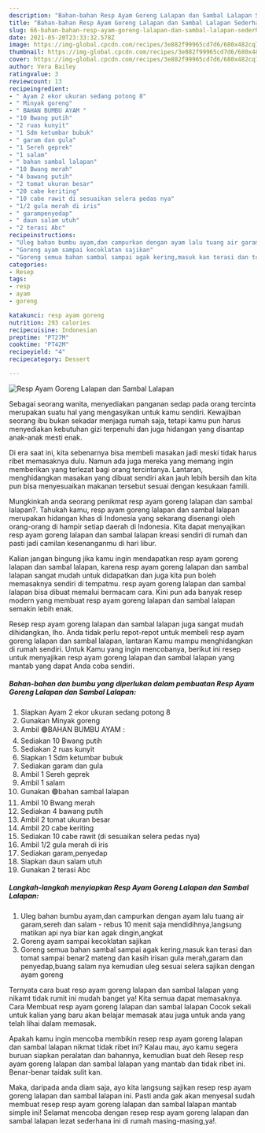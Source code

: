 ```yaml
---
description: "Bahan-bahan Resp Ayam Goreng Lalapan dan Sambal Lalapan Sederhana dan Mudah Dibuat"
title: "Bahan-bahan Resp Ayam Goreng Lalapan dan Sambal Lalapan Sederhana dan Mudah Dibuat"
slug: 66-bahan-bahan-resp-ayam-goreng-lalapan-dan-sambal-lalapan-sederhana-dan-mudah-dibuat
date: 2021-05-20T23:33:32.578Z
image: https://img-global.cpcdn.com/recipes/3e882f99965cd7d6/680x482cq70/resp-ayam-goreng-lalapan-dan-sambal-lalapan-foto-resep-utama.jpg
thumbnail: https://img-global.cpcdn.com/recipes/3e882f99965cd7d6/680x482cq70/resp-ayam-goreng-lalapan-dan-sambal-lalapan-foto-resep-utama.jpg
cover: https://img-global.cpcdn.com/recipes/3e882f99965cd7d6/680x482cq70/resp-ayam-goreng-lalapan-dan-sambal-lalapan-foto-resep-utama.jpg
author: Vera Bailey
ratingvalue: 3
reviewcount: 13
recipeingredient:
- " Ayam 2 ekor ukuran sedang potong 8"
- " Minyak goreng"
- " BAHAN BUMBU AYAM "
- "10 Bwang putih"
- "2 ruas kunyit"
- "1 Sdm ketumbar bubuk"
- " garam dan gula"
- "1 Sereh geprek"
- "1 salam"
- " bahan sambal lalapan"
- "10 Bwang merah"
- "4 bawang putih"
- "2 tomat ukuran besar"
- "20 cabe keriting"
- "10 cabe rawit di sesuaikan selera pedas nya"
- "1/2 gula merah di iris"
- " garampenyedap"
- " daun salam utuh"
- "2 terasi Abc"
recipeinstructions:
- "Uleg bahan bumbu ayam,dan campurkan dengan ayam lalu tuang air garam,sereh dan salam  rebus 10 menit saja mendidihnya,langsung matikan api nya biar kan agak dingin,angkat"
- "Goreng ayam sampai kecoklatan sajikan"
- "Goreng semua bahan sambal sampai agak kering,masuk kan terasi dan tomat sampai benar2 mateng dan kasih irisan gula merah,garam dan penyedap,buang salam nya kemudian uleg sesuai selera sajikan dengan ayam goreng"
categories:
- Resep
tags:
- resp
- ayam
- goreng

katakunci: resp ayam goreng 
nutrition: 293 calories
recipecuisine: Indonesian
preptime: "PT27M"
cooktime: "PT42M"
recipeyield: "4"
recipecategory: Dessert

---
```



![Resp Ayam Goreng Lalapan dan Sambal Lalapan](https://img-global.cpcdn.com/recipes/3e882f99965cd7d6/680x482cq70/resp-ayam-goreng-lalapan-dan-sambal-lalapan-foto-resep-utama.jpg)

Sebagai seorang wanita, menyediakan panganan sedap pada orang tercinta merupakan suatu hal yang mengasyikan untuk kamu sendiri. Kewajiban seorang ibu bukan sekadar menjaga rumah saja, tetapi kamu pun harus menyediakan kebutuhan gizi terpenuhi dan juga hidangan yang disantap anak-anak mesti enak.

Di era  saat ini, kita sebenarnya bisa membeli masakan jadi meski tidak harus ribet memasaknya dulu. Namun ada juga mereka yang memang ingin memberikan yang terlezat bagi orang tercintanya. Lantaran, menghidangkan masakan yang dibuat sendiri akan jauh lebih bersih dan kita pun bisa menyesuaikan makanan tersebut sesuai dengan kesukaan famili. 



Mungkinkah anda seorang penikmat resp ayam goreng lalapan dan sambal lalapan?. Tahukah kamu, resp ayam goreng lalapan dan sambal lalapan merupakan hidangan khas di Indonesia yang sekarang disenangi oleh orang-orang di hampir setiap daerah di Indonesia. Kita dapat menyajikan resp ayam goreng lalapan dan sambal lalapan kreasi sendiri di rumah dan pasti jadi camilan kesenanganmu di hari libur.

Kalian jangan bingung jika kamu ingin mendapatkan resp ayam goreng lalapan dan sambal lalapan, karena resp ayam goreng lalapan dan sambal lalapan sangat mudah untuk didapatkan dan juga kita pun boleh memasaknya sendiri di tempatmu. resp ayam goreng lalapan dan sambal lalapan bisa dibuat memalui bermacam cara. Kini pun ada banyak resep modern yang membuat resp ayam goreng lalapan dan sambal lalapan semakin lebih enak.

Resep resp ayam goreng lalapan dan sambal lalapan juga sangat mudah dihidangkan, lho. Anda tidak perlu repot-repot untuk membeli resp ayam goreng lalapan dan sambal lalapan, lantaran Kamu mampu menghidangkan di rumah sendiri. Untuk Kamu yang ingin mencobanya, berikut ini resep untuk menyajikan resp ayam goreng lalapan dan sambal lalapan yang mantab yang dapat Anda coba sendiri.

<!--inarticleads1-->

##### Bahan-bahan dan bumbu yang diperlukan dalam pembuatan Resp Ayam Goreng Lalapan dan Sambal Lalapan:

1. Siapkan  Ayam 2 ekor ukuran sedang potong 8
1. Gunakan  Minyak goreng
1. Ambil  🟢BAHAN BUMBU AYAM :
1. Sediakan 10 Bwang putih
1. Sediakan 2 ruas kunyit
1. Siapkan 1 Sdm ketumbar bubuk
1. Sediakan  garam dan gula
1. Ambil 1 Sereh geprek
1. Ambil 1 salam
1. Gunakan  🟢bahan sambal lalapan
1. Ambil 10 Bwang merah
1. Sediakan 4 bawang putih
1. Ambil 2 tomat ukuran besar
1. Ambil 20 cabe keriting
1. Sediakan 10 cabe rawit (di sesuaikan selera pedas nya)
1. Ambil 1/2 gula merah di iris
1. Sediakan  garam,penyedap
1. Siapkan  daun salam utuh
1. Gunakan 2 terasi Abc




<!--inarticleads2-->

##### Langkah-langkah menyiapkan Resp Ayam Goreng Lalapan dan Sambal Lalapan:

1. Uleg bahan bumbu ayam,dan campurkan dengan ayam lalu tuang air garam,sereh dan salam  - rebus 10 menit saja mendidihnya,langsung matikan api nya biar kan agak dingin,angkat
1. Goreng ayam sampai kecoklatan sajikan
1. Goreng semua bahan sambal sampai agak kering,masuk kan terasi dan tomat sampai benar2 mateng dan kasih irisan gula merah,garam dan penyedap,buang salam nya kemudian uleg sesuai selera sajikan dengan ayam goreng




Ternyata cara buat resp ayam goreng lalapan dan sambal lalapan yang nikamt tidak rumit ini mudah banget ya! Kita semua dapat memasaknya. Cara Membuat resp ayam goreng lalapan dan sambal lalapan Cocok sekali untuk kalian yang baru akan belajar memasak atau juga untuk anda yang telah lihai dalam memasak.

Apakah kamu ingin mencoba membikin resep resp ayam goreng lalapan dan sambal lalapan nikmat tidak ribet ini? Kalau mau, ayo kamu segera buruan siapkan peralatan dan bahannya, kemudian buat deh Resep resp ayam goreng lalapan dan sambal lalapan yang mantab dan tidak ribet ini. Benar-benar taidak sulit kan. 

Maka, daripada anda diam saja, ayo kita langsung sajikan resep resp ayam goreng lalapan dan sambal lalapan ini. Pasti anda gak akan menyesal sudah membuat resep resp ayam goreng lalapan dan sambal lalapan mantab simple ini! Selamat mencoba dengan resep resp ayam goreng lalapan dan sambal lalapan lezat sederhana ini di rumah masing-masing,ya!.

